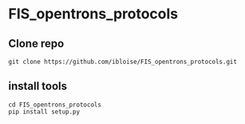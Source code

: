 # FIS_opentrons_protocols

## Clone repo

```
git clone https://github.com/ibloise/FIS_opentrons_protocols.git
```

## install tools

```
cd FIS_opentrons_protocols
pip install setup.py

```
